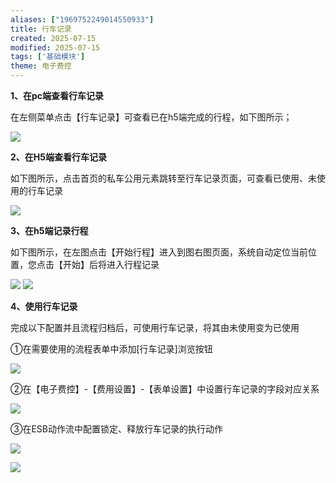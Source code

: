 ```yaml
---
aliases: ["1969752249014550933"]
title: 行车记录
created: 2025-07-15
modified: 2025-07-15
tags: ['基础模块']
theme: 电子费控
---
```


**1、在pc端查看行车记录**

在左侧菜单点击【行车记录】可查看已在h5端完成的行程，如下图所示；

![](12470252591ca687c1f60de8828e6efb.jpg)

**2、在H5端查看行车记录**

如下图所示，点击首页的私车公用元素跳转至行车记录页面，可查看已使用、未使用的行车记录

![](9c4febf86319ef3b9ec4fd476f97c338.jpg)

**3、在h5端记录行程**

如下图所示，在左图点击【开始行程】进入到图右图页面，系统自动定位当前位置，您点击【开始】后将进入行程记录

![](953cefe92bbd711fae7e78b3fe3e7752.jpg) ![](2c4fa949268bf466204bccdb7e4ea650.jpg)

**4、使用行车记录**

完成以下配置并且流程归档后，可使用行车记录，将其由未使用变为已使用

①在需要使用的流程表单中添加[行车记录]浏览按钮

![](ae461ae674910a98fe17bd76dd7a4bf6.jpg)

②在【电子费控】-【费用设置】-【表单设置】中设置行车记录的字段对应关系

![](043733cb4365302141a8f9f7908f3fff.jpg)

③在ESB动作流中配置锁定、释放行车记录的执行动作

![](79ca30d06f893c5276959003d248f8d2.jpg)

![](ad43b83bfc0f951646714c6ae77844a9.jpg)